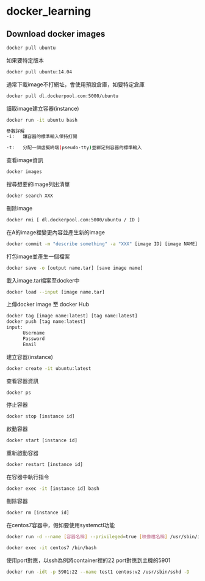 # docker_learning

## Download docker images
```bash
docker pull ubuntu
```

如果要特定版本
```bash
docker pull ubuntu:14.04
```

通常下載image不打網址，會使用預設倉庫，如要特定倉庫
```bash
docker pull dl.dockerpool.com:5000/ubuntu
```

讀取image建立容器(instance)
```bash
docker run -it ubuntu bash

參數詳解
-i:   讓容器的標準輸入保持打開

-t:   分配一個虛擬終端(pseudo-tty)並綁定到容器的標準輸入
```

查看image資訊
```bash
docker images
```

搜尋想要的image列出清單
```bash
docker search XXX
```

刪除image
```bash
docker rmi [ dl.dockerpool.com:5000/ubuntu / ID ]
```
在A的image裡變更內容並產生新的image
```bash
docker commit -m "describe something" -a "XXX" [image ID] [image NAME]
```

打包image並產生一個檔案
```bash
docker save -o [output name.tar] [save image name]
```

載入image.tar檔案至docker中
```bash
docker load --input [image name.tar]
```
上傳docker image 至 docker Hub
```bash
docker tag [image name:latest] [tag name:latest]
docker push [tag name:latest]
input:
      Username
      Password
      Email
 ```

建立容器(instance)
```bash
docker create -it ubuntu:latest
```

查看容器資訊
```bash
docker ps
```

停止容器
```bash
docker stop [instance id]
```

啟動容器
```bash
docker start [instance id]
```

重新啟動容器
```bash
docker restart [instance id]
```

在容器中執行指令
```bash
docker exec -it [instance id] bash
```

刪除容器
```bash 
docker rm [instance id]
```

在centos7容器中，假如要使用systemctl功能
```bash
docker run -d --name [容器名稱] --privileged=true [映像檔名稱] /usr/sbin/init

docker exec -it centos7 /bin/bash
```

使用port對應，以ssh為例將container裡的22 port對應到主機的5901 
```bash
docker run -idt -p 5901:22 --name test1 centos:v2 /usr/sbin/sshd -D
```

